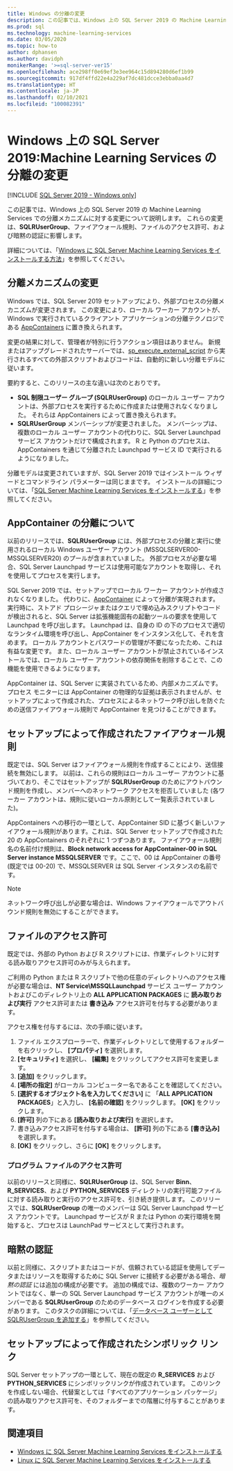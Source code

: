 ```yaml
---
title: Windows の分離の変更
description: この記事では、Windows 上の SQL Server 2019 の Machine Learning Services での分離メカニズムに対する変更について説明します。 これらの変更は、SQLRUserGroup、ファイアウォール規則、ファイルのアクセス許可、および暗黙の認証に影響します。
ms.prod: sql
ms.technology: machine-learning-services
ms.date: 03/05/2020
ms.topic: how-to
author: dphansen
ms.author: davidph
monikerRange: '>=sql-server-ver15'
ms.openlocfilehash: ace298ff0e69ef3e3ee964c15d894280d6ef1b99
ms.sourcegitcommit: 917df4ffd22e4a229af7dc481dcce3ebba0aa4d7
ms.translationtype: HT
ms.contentlocale: ja-JP
ms.lasthandoff: 02/10/2021
ms.locfileid: "100082391"
---
```

# <a name="sql-server-2019-on-windows-isolation-changes-for-machine-learning-services"></a>Windows 上の SQL Server 2019:Machine Learning Services の分離の変更
[!INCLUDE [SQL Server 2019 - Windows only](../../includes/applies-to-version/sqlserver2019-windows-only.md)]

この記事では、Windows 上の SQL Server 2019 の Machine Learning Services での分離メカニズムに対する変更について説明します。 これらの変更は、**SQLRUserGroup**、ファイアウォール規則、ファイルのアクセス許可、および暗黙の認証に影響します。

詳細については、「[Windows に SQL Server Machine Learning Services をインストールする方法](sql-machine-learning-services-windows-install.md)」を参照してください。

## <a name="changes-to-isolation-mechanism"></a>分離メカニズムの変更

Windows では、SQL Server 2019 セットアップにより、外部プロセスの分離メカニズムが変更されます。 この変更により、ローカル ワーカー アカウントが、Windows で実行されているクライアント アプリケーションの分離テクノロジである [AppContainers](/windows/desktop/secauthz/appcontainer-isolation) に置き換えられます。 

変更の結果に対して、管理者が特別に行うアクション項目はありません。 新規またはアップグレードされたサーバーでは、[sp_execute_external_script](../../relational-databases/system-stored-procedures/sp-execute-external-script-transact-sql.md) から実行されるすべての外部スクリプトおよびコードは、自動的に新しい分離モデルに従います。 

要約すると、このリリースの主な違いは次のとおりです。

+ **SQL 制限ユーザー グループ (SQLRUserGroup)** のローカル ユーザー アカウントは、外部プロセスを実行するために作成または使用されなくなりました。 それらは AppContainers によって置き換えられます。
+ **SQLRUserGroup** メンバーシップが変更されました。 メンバーシップは、複数のローカル ユーザー アカウントの代わりに、SQL Server Launchpad サービス アカウントだけで構成されます。 R と Python のプロセスは、AppContainers を通じて分離された Launchpad サービス ID で実行されるようになりました。

分離モデルは変更されていますが、SQL Server 2019 ではインストール ウィザードとコマンドライン パラメーターは同じままです。 インストールの詳細については、「[SQL Server Machine Learning Services をインストールする](sql-machine-learning-services-windows-install.md)」を参照してください。

## <a name="about-appcontainer-isolation"></a>AppContainer の分離について

以前のリリースでは、**SQLRUserGroup** には、外部プロセスの分離と実行に使用されるローカル Windows ユーザー アカウント (MSSQLSERVER00-MSSQLSERVER20) のプールが含まれていました。 外部プロセスが必要な場合、SQL Server Launchpad サービスは使用可能なアカウントを取得し、それを使用してプロセスを実行します。 

SQL Server 2019 では、セットアップでローカル ワーカー アカウントが作成されなくなりました。 代わりに、[AppContainer](/windows/desktop/secauthz/appcontainer-isolation) によって分離が実現されます。 実行時に、ストアド プロシージャまたはクエリで埋め込みスクリプトやコードが検出されると、SQL Server は拡張機能固有の起動ツールの要求を使用して Launchpad を呼び出します。 Launchpad は、自身の ID の下のプロセスで適切なランタイム環境を呼び出し、AppContainer をインスタンス化して、それを含めます。 ローカル アカウントとパスワードの管理が不要になったため、これは有益な変更です。 また、ローカル ユーザー アカウントが禁止されているインストールでは、ローカル ユーザー アカウントの依存関係を削除することで、この機能を使用できるようになります。

AppContainer は、SQL Server に実装されているため、内部メカニズムです。 プロセス モニターには AppContainer の物理的な証拠は表示されませんが、セットアップによって作成された、プロセスによるネットワーク呼び出しを防ぐための送信ファイアウォール規則で AppContainer を見つけることができます。

## <a name="firewall-rules-created-by-setup"></a>セットアップによって作成されたファイアウォール規則

既定では、SQL Server はファイアウォール規則を作成することにより、送信接続を無効にします。 以前は、これらの規則はローカル ユーザー アカウントに基づいており、そこではセットアップが **SQLRUserGroup** のためにアウトバウンド規則を作成し、メンバーへのネットワーク アクセスを拒否していました (各ワーカー アカウントは、規則に従いローカル原則として一覧表示されていました)。 

AppContainers への移行の一環として、AppContainer SID に基づく新しいファイアウォール規則があります。これは、SQL Server セットアップで作成された 20 の AppContainers のそれぞれに 1 つずつあります。 ファイアウォール規則名の名前付け規則は、**Block network access for AppContainer-00 in SQL Server instance MSSQLSERVER** です。ここで、00 は AppContainer の番号 (既定では 00-20) で、MSSQLSERVER は SQL Server インスタンスの名前です。 

> [!Note]
> ネットワーク呼び出しが必要な場合は、Windows ファイアウォールでアウトバウンド規則を無効にすることができます。

<a name="file-permissions"></a>

## <a name="file-permissions"></a>ファイルのアクセス許可

既定では、外部の Python および R スクリプトには、作業ディレクトリに対する読み取りアクセス許可のみが与えられます。 

ご利用の Python または R スクリプトで他の任意のディレクトリへのアクセス権が必要な場合は、**NT Service\MSSQLLaunchpad** サービス ユーザー アカウントおよびこのディレクトリ上の **ALL APPLICATION PACKAGES** に **読み取りおよび実行** アクセス許可または **書き込み** アクセス許可を付与する必要があります。

アクセス権を付与するには、次の手順に従います。

1. ファイル エクスプローラーで、作業ディレクトリとして使用するフォルダーを右クリックし、 **[プロパティ]** を選択します。
1. **[セキュリティ]** を選択し、 **[編集]** をクリックしてアクセス許可を変更します。
1. **[追加]** をクリックします。
1. **[場所の指定]** がローカル コンピューター名であることを確認してください。
1. **[選択するオブジェクト名を入力してください]** に 「**ALL APPLICATION PACKAGES**」と入力し、 **[名前の確認]** をクリックします。 **[OK]** をクリックします。
1. **[許可]** 列の下にある **[読み取りおよび実行]** を選択します。
1. 書き込みアクセス許可を付与する場合は、 **[許可]** 列の下にある **[書き込み]** を選択します。
1. **[OK]** をクリックし、さらに **[OK]** をクリックします。

### <a name="program-file-permissions"></a>プログラム ファイルのアクセス許可

以前のリリースと同様に、**SQLRUserGroup** は、SQL Server **Binn**、**R_SERVICES**、および **PYTHON_SERVICES** ディレクトリの実行可能ファイルに対する読み取りと実行のアクセス許可を、引き続き提供します。 このリリースでは、**SQLRUserGroup** の唯一のメンバーは SQL Server Launchpad サービス アカウントです。  Launchpad サービスが R または Python の実行環境を開始すると、プロセスは LaunchPad サービスとして実行されます。

## <a name="implied-authentication"></a>暗黙の認証

以前と同様に、スクリプトまたはコードが、信頼されている認証を使用してデータまたはリソースを取得するために SQL Server に接続する必要がある場合、*暗黙の認証* には追加の構成が必要です。 追加の構成では、複数のワーカー アカウントではなく、単一の SQL Server Launchpad サービス アカウントが唯一のメンバーである **SQLRUserGroup** のためのデータベース ログインを作成する必要があります。 このタスクの詳細については、「[データベース ユーザーとして SQLRUserGroup を追加する](../security/create-a-login-for-sqlrusergroup.md)」を参照してください。


## <a name="symbolic-link-created-by-setup"></a>セットアップによって作成されたシンボリック リンク

SQL Server セットアップの一環として、現在の既定の **R_SERVICES** および **PYTHON_SERVICES** にシンボリックリンクが作成されています。 このリンクを作成しない場合、代替案としては「すべてのアプリケーション パッケージ」の読み取りアクセス許可を、そのフォルダーまでの階層に付与することがあります。


## <a name="see-also"></a>関連項目

+ [Windows に SQL Server Machine Learning Services をインストールする](sql-machine-learning-services-windows-install.md)
+ [Linux に SQL Server Machine Learning Services をインストールする](../../linux/sql-server-linux-setup-machine-learning.md)